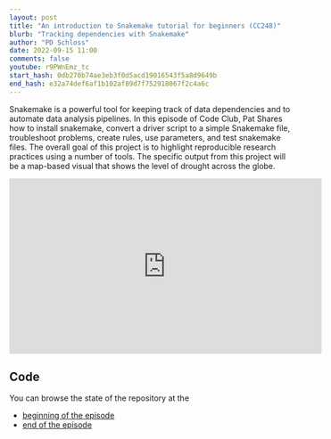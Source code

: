 ```yaml
---
layout: post
title: "An introduction to Snakemake tutorial for beginners (CC248)"
blurb: "Tracking dependencies with Snakemake"
author: "PD Schloss"
date: 2022-09-15 11:00
comments: false
youtube: r9PWnEmz_tc
start_hash: 0db270b74ae3eb3f0d5acd19016543f5a8d9649b
end_hash: e32a74def6af1b102af89d7f752918067f2c4a6c
---
```


Snakemake is a powerful tool for keeping track of data dependencies and to automate data analysis pipelines. In this episode of Code Club, Pat Shares how to install snakemake, convert a driver script to a simple Snakemake file, troubleshoot problems, create rules, use parameters, and test snakemake files. The overall goal of this project is to highlight reproducible research practices using a number of tools. The specific output from this project will be a map-based visual that shows the level of drought across the globe.

<iframe style="margin: 0 auto;display:block;" width="560" height="315" src="https://www.youtube.com/embed/{{ page.youtube }}" frameborder="0" allow="accelerometer; autoplay; encrypted-media; gyroscope; picture-in-picture" allowfullscreen></iframe>

## Code

You can browse the state of the repository at the

* [beginning of the episode](https://github.com/riffomonas/drought_index/tree/{{page.start_hash}})
* [end of the episode](https://github.com/riffomonas/drought_index/tree/{{page.end_hash}})
